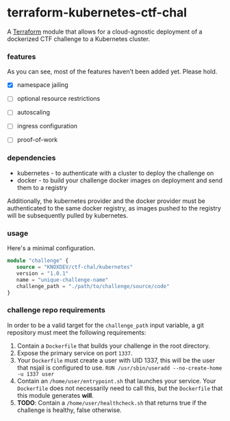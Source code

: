 # terraform-kubernetes-ctf-chal

A [Terraform](https://registry.terraform.io/) module that allows
for a cloud-agnostic deployment of a dockerized CTF challenge
to a Kubernetes cluster. 

### features

As you can see, most of the features haven't been added yet.
Please hold.

- [x] namespace jailing
- [ ] optional resource restrictions
- [ ] autoscaling
- [ ] ingress configuration
- [ ] proof-of-work


### dependencies

* kubernetes - to authenticate with a cluster to deploy the challenge on
* docker - to build your challenge docker images on deployment and send them to a registry

Additionally, the kubernetes provider and the docker provider
must be authenticated to the same docker registry, as images pushed to the registry
will be subsequently pulled by kubernetes.

### usage

Here's a minimal configuration.

```terraform
module "challenge" {
   source = "KNOXDEV/ctf-chal/kubernetes"
   version = "1.0.1"
   name = "unique-challenge-name"
   challenge_path = "./path/to/challenge/source/code"
}
```

### challenge repo requirements

In order to be a valid target for the `challenge_path` input variable, a
git repository must meet the following requirements:

1. Contain a `Dockerfile` that builds your challenge in the root directory.
2. Expose the primary service on port `1337`.
3. Your `Dockerfile` must create a user with UID 1337, this will be the user that 
   nsjail is configured to use. `RUN /usr/sbin/useradd --no-create-home -u 1337 user`
4. Contain an `/home/user/entrypoint.sh` that launches your service. 
   Your `Dockerfile` does not necessarily need to call this, 
   but the `Dockerfile` that this module generates **will**.
5. **TODO**: Contain a `/home/user/healthcheck.sh` that returns true if the challenge is healthy,
   false otherwise.